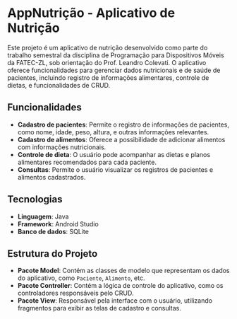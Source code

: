 # AppNutrição - Aplicativo de Nutrição

Este projeto é um aplicativo de nutrição desenvolvido como parte do trabalho semestral da disciplina de Programação para Dispositivos Móveis da FATEC-ZL, sob orientação do Prof. Leandro Colevati. O aplicativo oferece funcionalidades para gerenciar dados nutricionais e de saúde de pacientes, incluindo registro de informações alimentares, controle de dietas, e funcionalidades de CRUD.

## Funcionalidades

- **Cadastro de pacientes**: Permite o registro de informações de pacientes, como nome, idade, peso, altura, e outras informações relevantes.
- **Cadastro de alimentos**: Oferece a possibilidade de adicionar alimentos com informações nutricionais.
- **Controle de dieta**: O usuário pode acompanhar as dietas e planos alimentares recomendados para cada paciente.
- **Consultas**: Permite o usuário visualizar os registros de pacientes e alimentos cadastrados.

## Tecnologias

- **Linguagem**: Java
- **Framework**: Android Studio
- **Banco de dados**: SQLite

## Estrutura do Projeto

- **Pacote Model**: Contém as classes de modelo que representam os dados do aplicativo, como `Paciente`, `Alimento`, etc.
- **Pacote Controller**: Contém a lógica de controle do aplicativo, como os controladores responsáveis pelo CRUD.
- **Pacote View**: Responsável pela interface com o usuário, utilizando fragmentos para exibir as telas de cadastro e consultas.

